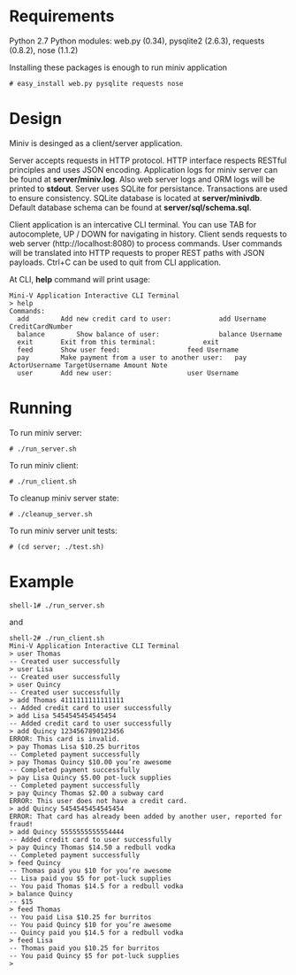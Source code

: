 Requirements
================
Python 2.7
Python modules: web.py (0.34), pysqlite2 (2.6.3), requests (0.8.2), nose (1.1.2)

Installing these packages is enough to run miniv application

    # easy_install web.py pysqlite requests nose

Design
================
Miniv is desinged as a client/server application. 

Server accepts requests in HTTP protocol. HTTP interface respects RESTful principles and uses JSON encoding. Application logs for miniv server can be found at **server/miniv.log**. Also web server logs and ORM logs will be printed to **stdout**. Server uses SQLite for persistance. Transactions are used to ensure consistency. SQLite database is located at **server/minivdb**. Default database schema can be found at **server/sql/schema.sql**.

Client application is an intercative CLI terminal. You can use TAB for autocomplete, UP / DOWN for navigating in history. Client sends requests to web server (http://localhost:8080) to process commands. User commands will be translated into HTTP requests to proper REST paths with JSON payloads. Ctrl+C can be used to quit from CLI application. 

At CLI, **help** command will print usage:

    Mini-V Application Interactive CLI Terminal
    > help
    Commands:
      add		 Add new credit card to user:			 add Username CreditCardNumber 
      balance	 	 Show balance of user:				 balance Username 
      exit		 Exit from this terminal:			 exit 
      feed		 Show user feed:				 feed Username 
      pay		 Make payment from a user to another user:	 pay ActorUsername TargetUsername Amount Note 
      user		 Add new user:					 user Username 

Running
================
To run miniv server: 

    # ./run_server.sh

To run miniv client:

    # ./run_client.sh
    
To cleanup miniv server state: 

    # ./cleanup_server.sh

To run miniv server unit tests:

    # (cd server; ./test.sh)

Example
================

    shell-1# ./run_server.sh

and

    shell-2# ./run_client.sh
    Mini-V Application Interactive CLI Terminal
    > user Thomas
    -- Created user successfully
    > user Lisa
    -- Created user successfully
    > user Quincy
    -- Created user successfully
    > add Thomas 4111111111111111
    -- Added credit card to user successfully
    > add Lisa 5454545454545454
    -- Added credit card to user successfully
    > add Quincy 1234567890123456
    ERROR: This card is invalid.
    > pay Thomas Lisa $10.25 burritos
    -- Completed payment successfully
    > pay Thomas Quincy $10.00 you’re awesome
    -- Completed payment successfully
    > pay Lisa Quincy $5.00 pot-luck supplies
    -- Completed payment successfully
    > pay Quincy Thomas $2.00 a subway card
    ERROR: This user does not have a credit card.
    > add Quincy 5454545454545454
    ERROR: That card has already been added by another user, reported for fraud!
    > add Quincy 5555555555554444
    -- Added credit card to user successfully
    > pay Quincy Thomas $14.50 a redbull vodka
    -- Completed payment successfully
    > feed Quincy
    -- Thomas paid you $10 for you’re awesome
    -- Lisa paid you $5 for pot-luck supplies
    -- You paid Thomas $14.5 for a redbull vodka
    > balance Quincy
    -- $15
    > feed Thomas
    -- You paid Lisa $10.25 for burritos
    -- You paid Quincy $10 for you’re awesome
    -- Quincy paid you $14.5 for a redbull vodka
    > feed Lisa
    -- Thomas paid you $10.25 for burritos
    -- You paid Quincy $5 for pot-luck supplies
    > 
    



